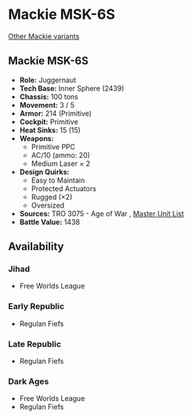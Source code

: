 # Mackie MSK-6S 

[Other Mackie variants](../mackie.md) 

## Mackie MSK-6S 

- **Role:** Juggernaut 
- **Tech Base:** Inner Sphere (2439) 
- **Chassis:** 100 tons 
- **Movement:** 3 / 5 
- **Armor:** 214 (Primitive) 
- **Cockpit:** Primitive 
- **Heat Sinks:** 15 (15) 
- **Weapons:** 
  - Primitive PPC 
  - AC/10 (ammo: 20) 
  - Medium Laser × 2 
- **Design Quirks:** 
  - Easy to Maintain 
  - Protected Actuators 
  - Rugged (×2) 
  - Oversized 
- **Sources:** TRO 3075 - Age of War , [Master Unit List](http://masterunitlist.info/Unit/Details/1973) 
- **Battle Value:** 1438 

## Availability 

### Jihad 

- Free Worlds League 

### Early Republic 

- Regulan Fiefs 

### Late Republic 

- Regulan Fiefs 

### Dark Ages 

- Free Worlds League 
- Regulan Fiefs 

